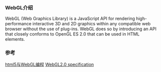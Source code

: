 ### WebGL介绍

WebGL (Web Graphics Library) is a JavaScript API for rendering high-performance interactive 3D and 2D graphics within any compatible web browser without the use of plug-ins. WebGL does so by introducing an API that closely conforms to OpenGL ES 2.0 that can be used in HTML <canvas> elements.

### 参考
[html5与WebGL编程](https://www.ituring.com.cn/book/tupubarticle/9847)
[WebGL2.0 specification](https://registry.khronos.org/webgl/specs/latest/2.0/)